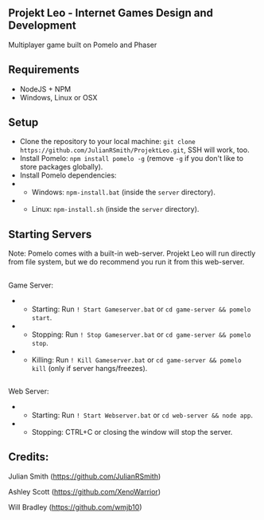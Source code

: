 ## Projekt Leo - Internet Games Design and Development
Multiplayer game built on Pomelo and Phaser


## Requirements
* NodeJS + NPM
* Windows, Linux or OSX


## Setup
* Clone the repository to your local machine: `git clone https://github.com/JulianRSmith/ProjektLeo.git`, SSH will work, too.
* Install Pomelo: `npm install pomelo -g` (remove `-g` if you don't like to store packages globally).
* Install Pomelo dependencies:
* * Windows: `npm-install.bat` (inside the `server` directory).
* * Linux: `npm-install.sh` (inside the `server` directory).


## Starting Servers
Note: Pomelo comes with a built-in web-server. Projekt Leo will run directly from file system, but we do recommend you run it from this web-server.

##

Game Server:
* * Starting: Run `! Start Gameserver.bat` or `cd game-server && pomelo start`.
* * Stopping: Run `! Stop Gameserver.bat` or `cd game-server && pomelo stop`.
* * Killing: Run `! Kill Gameserver.bat` or `cd game-server && pomelo kill` (only if server hangs/freezes).

##

Web Server:
* * Starting: Run `! Start Webserver.bat` or `cd web-server && node app`.
* * Stopping: CTRL+C or closing the window will stop the server.


## Credits:
Julian Smith (https://github.com/JulianRSmith)

Ashley Scott (https://github.com/XenoWarrior)

Will Bradley (https://github.com/wmjb10)
